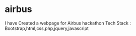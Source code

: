 # airbus
I have Created a webpage for Airbus hackathon 
Tech Stack  : Bootstrap,html,css,php,jquery,javascript
